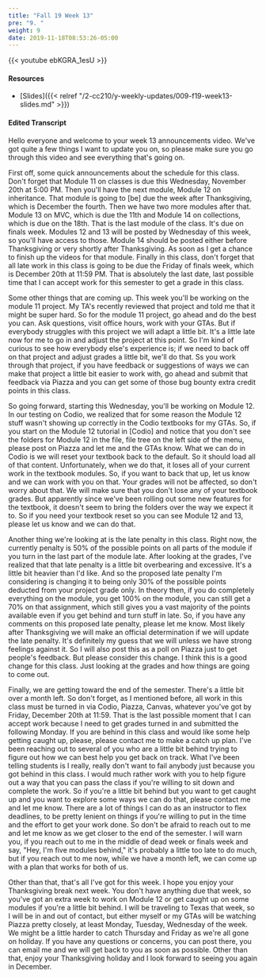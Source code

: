 ```yaml
---
title: "Fall 19 Week 13"
pre: "9. "
weight: 9
date: 2019-11-18T08:53:26-05:00
---
```


{{< youtube ebKGRA_1esU >}}

#### Resources

* [Slides]({{< relref "/2-cc210/y-weekly-updates/009-f19-week13-slides.md" >}})

#### Edited Transcript

Hello everyone and welcome to your week 13 announcements video. We've got quite a few things I want to update you on, so please make sure you go through this video and see everything that's going on.

First off, some quick announcements about the schedule for this class. Don't forget that Module 11 on classes is due this Wednesday, November 20th at 5:00 PM. Then you'll have the next module, Module 12 on inheritance. That module is going to [be] due the week after Thanksgiving, which is December the fourth. Then we have two more modules after that. Module 13 on MVC, which is due the 11th and Module 14 on collections, which is due on the 18th. That is the last module of the class. It's due on finals week. Modules 12 and 13 will be posted by Wednesday of this week, so you'll have access to those. Module 14 should be posted either before Thanksgiving or very shortly after Thanksgiving. As soon as I get a chance to finish up the videos for that module. Finally in this class, don't forget that all late work in this class is going to be due the Friday of finals week, which is December 20th at 11:59 PM. That is absolutely the last date, last possible time that I can accept work for this semester to get a grade in this class.

Some other things that are coming up. This week you'll be working on the module 11 project. My TA's recently reviewed that project and told me that it might be super hard. So for the module 11 project, go ahead and do the best you can. Ask questions, visit office hours, work with your GTAs. But if everybody struggles with this project we will adapt a little bit. It's a little late now for me to go in and adjust the project at this point. So I'm kind of curious to see how everybody else's experience is; if we need to back off on that project and adjust grades a little bit, we'll do that. Ss you work through that project, if you have feedback or suggestions of ways we can make that project a little bit easier to work with, go ahead and submit that feedback via Piazza and you can get some of those bug bounty extra credit points in this class.

So going forward, starting this Wednesday, you'll be working on Module 12. In our testing on Codio, we realized that for some reason the Module 12 stuff wasn't showing up correctly in the Codio textbooks for my GTAs. So, if you start on the Module 12 tutorial in [Codio] and notice that you don't see the folders for Module 12 in the file, file tree on the left side of the menu, please post on Piazza and let me and the GTAs know. What we can do in Codio is we will reset your textbook back to the default. So it should load all of that content. Unfortunately, when we do that, it loses all of your current work in the textbook modules. So, if you want to back that up, let us know and we can work with you on that. Your grades will not be affected, so don't worry about that. We will make sure that you don't lose any of your textbook grades. But apparently since we've been rolling out some new features for the textbook, it doesn't seem to bring the folders over the way we expect it to. So if you need your textbook reset so you can see Module 12 and 13, please let us know and we can do that.

Another thing we're looking at is the late penalty in this class. Right now, the currently penalty is 50% of the possible points on all parts of the module if you turn in the last part of the module late. After looking at the grades, I've realized that that late penalty is a little bit overbearing and excessive. It's a little bit heavier than I'd like. And so the proposed late penalty I'm considering is changing it to being only 30% of the possible points deducted from your project grade only. In theory then, if you do completely everything on the module, you get 100% on the module, you can still get a 70% on that assignment, which still gives you a vast majority of the points available even if you get behind and turn stuff in late. So, if you have any comments on this proposed late penalty, please let me know. Most likely after Thanksgiving we will make an official determination if we will update the late penalty. It's definitely my guess that we will unless we have strong feelings against it. So I will also post this as a poll on Piazza just to get people's feedback. But please consider this change. I think this is a good change for this class. Just looking at the grades and how things are going to come out.

Finally, we are getting toward the end of the semester. There's a little bit over a month left. So don't forget, as I mentioned before, all work in this class must be turned in via Codio, Piazza, Canvas, whatever you've got by Friday, December 20th at 11:59. That is the last possible moment that I can accept work because I need to get grades turned in and submitted the following Monday. If you are behind in this class and would like some help getting caught up, please, please contact me to make a catch up plan. I've been reaching out to several of you who are a little bit behind trying to figure out how we can best help you get back on track. What I've been telling students is I really, really don't want to fail anybody just because you got behind in this class. I would much rather work with you to help figure out a way that you can pass the class if you're willing to sit down and complete the work. So if you're a little bit behind but you want to get caught up and you want to explore some ways we can do that, please contact me and let me know. There are a lot of things I can do as an instructor to flex deadlines, to be pretty lenient on things if you're willing to put in the time and the effort to get your work done. So don't be afraid to reach out to me and let me know as we get closer to the end of the semester. I will warn you, if you reach out to me in the middle of dead week or finals week and say, "Hey, I'm five modules behind," it's probably a little too late to do much, but if you reach out to me now, while we have a month left, we can come up with a plan that works for both of us.

Other than that, that's all I've got for this week. I hope you enjoy your Thanksgiving break next week. You don't have anything due that week, so you've got an extra week to work on Module 12 or get caught up on some modules if you're a little bit behind. I will be traveling to Texas that week, so I will be in and out of contact, but either myself or my GTAs will be watching Piazza pretty closely, at least Monday, Tuesday, Wednesday of the week. We might be a little harder to catch Thursday and Friday as we're all gone on holiday. If you have any questions or concerns, you can post there, you can email me and we will get back to you as soon as possible. Other than that, enjoy your Thanksgiving holiday and I look forward to seeing you again in December.
